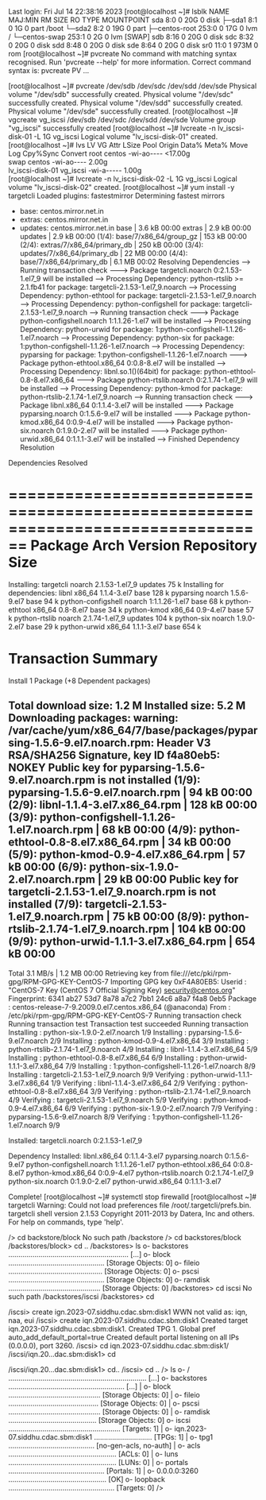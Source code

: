 Last login: Fri Jul 14 22:38:16 2023
[root@localhost ~]# lsblk
NAME            MAJ:MIN RM  SIZE RO TYPE MOUNTPOINT
sda               8:0    0   20G  0 disk
├─sda1            8:1    0    1G  0 part /boot
└─sda2            8:2    0   19G  0 part
  ├─centos-root 253:0    0   17G  0 lvm  /
  └─centos-swap 253:1    0    2G  0 lvm  [SWAP]
sdb               8:16   0   20G  0 disk
sdc               8:32   0   20G  0 disk
sdd               8:48   0   20G  0 disk
sde               8:64   0   20G  0 disk
sr0              11:0    1  973M  0 rom
[root@localhost ~]# pvcreate
  No command with matching syntax recognised.  Run 'pvcreate --help' for more information.
  Correct command syntax is:
  pvcreate PV ...

[root@localhost ~]# pvcreate /dev/sdb /dev/sdc /dev/sdd /dev/sde
  Physical volume "/dev/sdb" successfully created.
  Physical volume "/dev/sdc" successfully created.
  Physical volume "/dev/sdd" successfully created.
  Physical volume "/dev/sde" successfully created.
[root@localhost ~]# vgcreate vg_iscsi /dev/sdb /dev/sdc /dev/sdd /dev/sde
  Volume group "vg_iscsi" successfully created
[root@localhost ~]# lvcreate -n lv_iscsi-disk-01 -L 1G vg_iscsi
  Logical volume "lv_iscsi-disk-01" created.
[root@localhost ~]# lvs
  LV               VG       Attr       LSize   Pool Origin Data%  Meta%  Move Log Cpy%Sync Convert
  root             centos   -wi-ao---- <17.00g                                  
  swap             centos   -wi-ao----   2.00g                                  
  lv_iscsi-disk-01 vg_iscsi -wi-a-----   1.00g                                  
[root@localhost ~]# lvcreate -n lv_iscsi-disk-02 -L 1G vg_iscsi
  Logical volume "lv_iscsi-disk-02" created.
[root@localhost ~]# yum install -y targetcli
Loaded plugins: fastestmirror
Determining fastest mirrors
 * base: centos.mirror.net.in
 * extras: centos.mirror.net.in
 * updates: centos.mirror.net.in
base                                                     | 3.6 kB     00:00
extras                                                   | 2.9 kB     00:00
updates                                                  | 2.9 kB     00:00
(1/4): base/7/x86_64/group_gz                              | 153 kB   00:00
(2/4): extras/7/x86_64/primary_db                          | 250 kB   00:00
(3/4): updates/7/x86_64/primary_db                         |  22 MB   00:00
(4/4): base/7/x86_64/primary_db                            | 6.1 MB   00:02
Resolving Dependencies
--> Running transaction check
---> Package targetcli.noarch 0:2.1.53-1.el7_9 will be installed
--> Processing Dependency: python-rtslib >= 2.1.fb41 for package: targetcli-2.1.53-1.el7_9.noarch
--> Processing Dependency: python-ethtool for package: targetcli-2.1.53-1.el7_9.noarch
--> Processing Dependency: python-configshell for package: targetcli-2.1.53-1.el7_9.noarch
--> Running transaction check
---> Package python-configshell.noarch 1:1.1.26-1.el7 will be installed
--> Processing Dependency: python-urwid for package: 1:python-configshell-1.1.26-1.el7.noarch
--> Processing Dependency: python-six for package: 1:python-configshell-1.1.26-1.el7.noarch
--> Processing Dependency: pyparsing for package: 1:python-configshell-1.1.26-1.el7.noarch
---> Package python-ethtool.x86_64 0:0.8-8.el7 will be installed
--> Processing Dependency: libnl.so.1()(64bit) for package: python-ethtool-0.8-8.el7.x86_64
---> Package python-rtslib.noarch 0:2.1.74-1.el7_9 will be installed
--> Processing Dependency: python-kmod for package: python-rtslib-2.1.74-1.el7_9.noarch
--> Running transaction check
---> Package libnl.x86_64 0:1.1.4-3.el7 will be installed
---> Package pyparsing.noarch 0:1.5.6-9.el7 will be installed
---> Package python-kmod.x86_64 0:0.9-4.el7 will be installed
---> Package python-six.noarch 0:1.9.0-2.el7 will be installed
---> Package python-urwid.x86_64 0:1.1.1-3.el7 will be installed
--> Finished Dependency Resolution

Dependencies Resolved

================================================================================
 Package                  Arch         Version              Repository     Size
================================================================================
Installing:
 targetcli                noarch       2.1.53-1.el7_9       updates        75 k
Installing for dependencies:
 libnl                    x86_64       1.1.4-3.el7          base          128 k
 pyparsing                noarch       1.5.6-9.el7          base           94 k
 python-configshell       noarch       1:1.1.26-1.el7       base           68 k
 python-ethtool           x86_64       0.8-8.el7            base           34 k
 python-kmod              x86_64       0.9-4.el7            base           57 k
 python-rtslib            noarch       2.1.74-1.el7_9       updates       104 k
 python-six               noarch       1.9.0-2.el7          base           29 k
 python-urwid             x86_64       1.1.1-3.el7          base          654 k

Transaction Summary
================================================================================
Install  1 Package (+8 Dependent packages)

Total download size: 1.2 M
Installed size: 5.2 M
Downloading packages:
warning: /var/cache/yum/x86_64/7/base/packages/pyparsing-1.5.6-9.el7.noarch.rpm: Header V3 RSA/SHA256 Signature, key ID f4a80eb5: NOKEY
Public key for pyparsing-1.5.6-9.el7.noarch.rpm is not installed
(1/9): pyparsing-1.5.6-9.el7.noarch.rpm                    |  94 kB   00:00
(2/9): libnl-1.1.4-3.el7.x86_64.rpm                        | 128 kB   00:00
(3/9): python-configshell-1.1.26-1.el7.noarch.rpm          |  68 kB   00:00
(4/9): python-ethtool-0.8-8.el7.x86_64.rpm                 |  34 kB   00:00
(5/9): python-kmod-0.9-4.el7.x86_64.rpm                    |  57 kB   00:00
(6/9): python-six-1.9.0-2.el7.noarch.rpm                   |  29 kB   00:00
Public key for targetcli-2.1.53-1.el7_9.noarch.rpm is not installed
(7/9): targetcli-2.1.53-1.el7_9.noarch.rpm                 |  75 kB   00:00
(8/9): python-rtslib-2.1.74-1.el7_9.noarch.rpm             | 104 kB   00:00
(9/9): python-urwid-1.1.1-3.el7.x86_64.rpm                 | 654 kB   00:00
--------------------------------------------------------------------------------
Total                                              3.1 MB/s | 1.2 MB  00:00
Retrieving key from file:///etc/pki/rpm-gpg/RPM-GPG-KEY-CentOS-7
Importing GPG key 0xF4A80EB5:
 Userid     : "CentOS-7 Key (CentOS 7 Official Signing Key) <security@centos.org>"
 Fingerprint: 6341 ab27 53d7 8a78 a7c2 7bb1 24c6 a8a7 f4a8 0eb5
 Package    : centos-release-7-9.2009.0.el7.centos.x86_64 (@anaconda)
 From       : /etc/pki/rpm-gpg/RPM-GPG-KEY-CentOS-7
Running transaction check
Running transaction test
Transaction test succeeded
Running transaction
  Installing : python-six-1.9.0-2.el7.noarch                                1/9
  Installing : pyparsing-1.5.6-9.el7.noarch                                 2/9
  Installing : python-kmod-0.9-4.el7.x86_64                                 3/9
  Installing : python-rtslib-2.1.74-1.el7_9.noarch                          4/9
  Installing : libnl-1.1.4-3.el7.x86_64                                     5/9
  Installing : python-ethtool-0.8-8.el7.x86_64                              6/9
  Installing : python-urwid-1.1.1-3.el7.x86_64                              7/9
  Installing : 1:python-configshell-1.1.26-1.el7.noarch                     8/9
  Installing : targetcli-2.1.53-1.el7_9.noarch                              9/9
  Verifying  : python-urwid-1.1.1-3.el7.x86_64                              1/9
  Verifying  : libnl-1.1.4-3.el7.x86_64                                     2/9
  Verifying  : python-ethtool-0.8-8.el7.x86_64                              3/9
  Verifying  : python-rtslib-2.1.74-1.el7_9.noarch                          4/9
  Verifying  : targetcli-2.1.53-1.el7_9.noarch                              5/9
  Verifying  : python-kmod-0.9-4.el7.x86_64                                 6/9
  Verifying  : python-six-1.9.0-2.el7.noarch                                7/9
  Verifying  : pyparsing-1.5.6-9.el7.noarch                                 8/9
  Verifying  : 1:python-configshell-1.1.26-1.el7.noarch                     9/9

Installed:
  targetcli.noarch 0:2.1.53-1.el7_9

Dependency Installed:
  libnl.x86_64 0:1.1.4-3.el7
  pyparsing.noarch 0:1.5.6-9.el7
  python-configshell.noarch 1:1.1.26-1.el7
  python-ethtool.x86_64 0:0.8-8.el7
  python-kmod.x86_64 0:0.9-4.el7
  python-rtslib.noarch 0:2.1.74-1.el7_9
  python-six.noarch 0:1.9.0-2.el7
  python-urwid.x86_64 0:1.1.1-3.el7

Complete!
[root@localhost ~]# systemctl stop firewalld
[root@localhost ~]# targetcli
Warning: Could not load preferences file /root/.targetcli/prefs.bin.
targetcli shell version 2.1.53
Copyright 2011-2013 by Datera, Inc and others.
For help on commands, type 'help'.

/> cd backstore/block
No such path /backstore
/> cd backstores/block
/backstores/block> cd ..
/backstores> ls
o- backstores ............................................................ [...]
  o- block ................................................ [Storage Objects: 0]
  o- fileio ............................................... [Storage Objects: 0]
  o- pscsi ................................................ [Storage Objects: 0]
  o- ramdisk .............................................. [Storage Objects: 0]
/backstores> cd iscsi
No such path /backstores/iscsi
/backstores> cd

/iscsi> create ign.2023-07.siddhu.cdac.sbm:disk1
WWN not valid as: iqn, naa, eui
/iscsi> create iqn.2023-07.siddhu.cdac.sbm:disk1
Created target iqn.2023-07.siddhu.cdac.sbm:disk1.
Created TPG 1.
Global pref auto_add_default_portal=true
Created default portal listening on all IPs (0.0.0.0), port 3260.
/iscsi> cd iqn.2023-07.siddhu.cdac.sbm:disk1/
/iscsi/iqn.20...dac.sbm:disk1> cd

/iscsi/iqn.20...dac.sbm:disk1> cd..
/iscsi> cd ..
/> ls
o- / ..................................................................... [...]
  o- backstores .......................................................... [...]
  | o- block .............................................. [Storage Objects: 0]
  | o- fileio ............................................. [Storage Objects: 0]
  | o- pscsi .............................................. [Storage Objects: 0]
  | o- ramdisk ............................................ [Storage Objects: 0]
  o- iscsi ........................................................ [Targets: 1]
  | o- iqn.2023-07.siddhu.cdac.sbm:disk1 ............................. [TPGs: 1]
  |   o- tpg1 ........................................... [no-gen-acls, no-auth]
  |     o- acls ...................................................... [ACLs: 0]
  |     o- luns ...................................................... [LUNs: 0]
  |     o- portals ................................................ [Portals: 1]
  |       o- 0.0.0.0:3260 ................................................. [OK]
  o- loopback ..................................................... [Targets: 0]
/>

